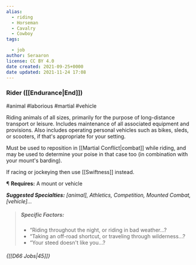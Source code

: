 ```yaml
---
alias:
  - riding
  - Horseman
  - Cavalry
  - Cowboy
tags:

  - job
author: Seraaron
license: CC BY 4.0
date created: 2021-09-25+0000
date updated: 2021-11-24 17:08
---
```


### Rider ([[Endurance|End]])

#animal #laborious #martial #vehicle

Riding animals of all sizes, primarily for the purpose of long-distance transport or leisure. Includes maintenance of all associated equipment and provisions. Also includes operating personal vehicles such as bikes, sleds, or scooters, if that's appropriate for your setting.

Must be used to reposition in [[Martial Conflict|combat]] while riding, and may be used to determine your poise in that case too  (in combination with your mount's barding).

If racing or jockeying then use [[Swiftness]] instead.

¶ **Requires:** A mount or vehicle

_**Suggested Specialties:** [animal], Athletics, Competition, Mounted Combat, [vehicle]..._

> ##### Specific Factors:
>
> - “Riding throughout the night, or riding in bad weather...?
> - “Taking an off-road shortcut, or traveling through wilderness...?
> - “Your steed doesn't like you...?

###### {[[D66 Jobs|45]]}
